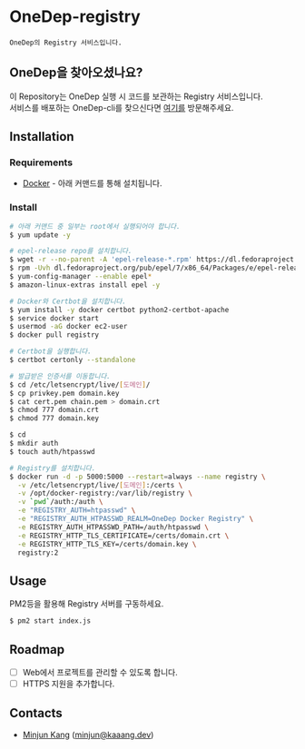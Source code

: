 # OneDep-registry
```text
OneDep의 Registry 서비스입니다.
```

## OneDep을 찾아오셨나요?
이 Repository는 OneDep 실행 시 코드를 보관하는 Registry 서비스입니다.\
서비스를 배포하는 OneDep-cli를 찾으신다면 [여기를](https://github.com/runasy-koonta/onedep-cli) 방문해주세요. 

## Installation
### Requirements
- [Docker](https://docs.docker.com/install/) - 아래 커맨드를 통해 설치됩니다.

### Install
```bash
# 아래 커맨드 중 일부는 root에서 실행되어야 합니다.
$ yum update -y

# epel-release repo를 설치합니다.
$ wget -r --no-parent -A 'epel-release-*.rpm' https://dl.fedoraproject.org/pub/epel/7/x86_64/Packages/e/
$ rpm -Uvh dl.fedoraproject.org/pub/epel/7/x86_64/Packages/e/epel-release-*.rpm
$ yum-config-manager --enable epel*
$ amazon-linux-extras install epel -y

# Docker와 Certbot을 설치합니다.
$ yum install -y docker certbot python2-certbot-apache
$ service docker start
$ usermod -aG docker ec2-user
$ docker pull registry

# Certbot을 실행합니다.
$ certbot certonly --standalone

# 발급받은 인증서를 이동합니다.
$ cd /etc/letsencrypt/live/[도메인]/
$ cp privkey.pem domain.key
$ cat cert.pem chain.pem > domain.crt
$ chmod 777 domain.crt
$ chmod 777 domain.key

$ cd
$ mkdir auth
$ touch auth/htpasswd

# Registry를 설치합니다.
$ docker run -d -p 5000:5000 --restart=always --name registry \
  -v /etc/letsencrypt/live/[도메인]:/certs \
  -v /opt/docker-registry:/var/lib/registry \
  -v `pwd`/auth:/auth \
  -e "REGISTRY_AUTH=htpasswd" \
  -e "REGISTRY_AUTH_HTPASSWD_REALM=OneDep Docker Registry" \
  -e REGISTRY_AUTH_HTPASSWD_PATH=/auth/htpasswd \
  -e REGISTRY_HTTP_TLS_CERTIFICATE=/certs/domain.crt \
  -e REGISTRY_HTTP_TLS_KEY=/certs/domain.key \
  registry:2
```

## Usage
PM2등을 활용해 Registry 서버를 구동하세요.
```bash
$ pm2 start index.js
```

## Roadmap
- [ ] Web에서 프로젝트를 관리할 수 있도록 합니다.
- [ ] HTTPS 지원을 추가합니다.

## Contacts
- [Minjun Kang](https://github.com/runasy-koonta) ([minjun@kaaang.dev](mailto:minjun@kaaang.dev))
